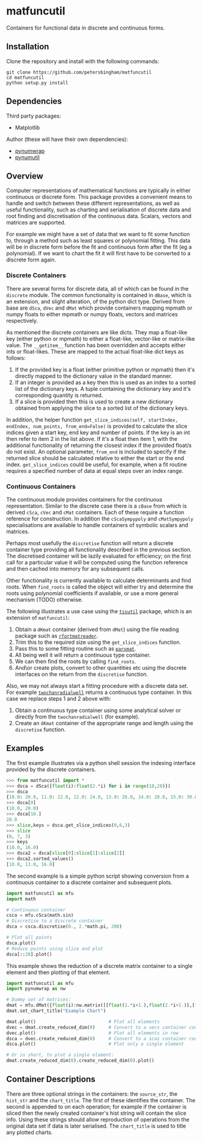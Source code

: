# matfuncutil
Containers for functional data in discrete and continuous forms.

## Installation

Clone the repository and install with the following commands:

    git clone https://github.com/petersbingham/matfuncutil
    cd matfuncutil
    python setup.py install
    
## Dependencies

Third party packages:
 - Matplotlib

Author (these will have their own dependencies):
 - [pynumwrap](https://github.com/petersbingham/pynumwrap)
 - [pynumutil](https://github.com/petersbingham/pynumutil)

## Overview

Computer representations of mathematical functions are typically in either continuous or discrete form. This package provides a convenient means to handle and switch between these different representations, as well as useful functionality, such as charting and serialisation of discrete data and root finding and discretisation of the continuous data. Scalars, vectors and matrices are supported.

For example we might have a set of data that we want to fit some function to, through a method such as least squares or polynomial fitting. This data will be in discrete form before the fit and continuous form after the fit (eg a polynomial). If we want to chart the fit it will first have to be converted to a discrete form again. 

### Discrete Containers

There are several forms for discrete data, all of which can be found in the `discrete` module. The common functionality is contained in `dBase`, which is an extension, and slight alteration, of the python dict type. Derived from base are `dSca`, `dVec` and `dMat` which provide containers mapping mpmath or numpy floats to either mpmath or numpy floats, vectors and matrices respectively.

As mentioned the discrete containers are like dicts. They map a float-like key (either python or mpmath) to either a float-like, vector-like or matrix-like value. The `__getitem__` function has been overridden and accepts either ints or float-likes. These are mapped to the actual float-like dict keys as follows:
 1. If the provided key is a float (either primitive python or mpmath) then it's directly mapped to the dictionary value in the standard manner.
 2. If an integer is provided as a key then this is used as an index to a sorted list of the dictionary keys. A tuple containing the dictionary key and it's corresponding quantity is returned.
 3. If a slice is provided then this is used to create a new dictionary obtained from applying the slice to a sorted list of the dictionary keys.

In addition, the helper function `get_slice_indices(self, startIndex, endIndex, num_points, from_end=False)` is provided to calculate the slice indices given a start key, end key and number of points. If the key is an int then refer to item 2 in the list above. If it's a float then item 1, with the additional functionality of returning the closest index if the provided float/s do not exist. An optional parameter, `from_end` is included to specify if the returned slice should be calculated relative to either the start or the end index. `get_slice_indices` could be useful, for example, when a fit routine requires a specified number of data at equal steps over an index range.

### Continuous Containers

The continuous module provides containers for the continuous representation. Similar to the discrete case there is a `cBase` from which is derived `cSca`, `cVec` and `cMat` containers. Each of these require a function reference for construction. In addition the  `cScaSympypoly` and `cMatSympypoly` specialisations are available to handle containers of symbolic scalars and matrices.

Perhaps most usefully the `discretise` function will return a discrete container type providing all functionality described in the previous section. The discretised container will be lazily evaluated for efficiency; on the first call for a particular value it will be computed using the function reference and then cached into memory for any subsequent calls.

Other functionality is currently available to calculate determinants and find roots. When `find_roots` is called the object will either try and determine the roots using polynomial coefficients if available, or use a more general mechanism (TODO) otherwise.

The following illustrates a use case using the [`tisutil`](https://github.com/petersbingham/tisutil) package, which is an extension of `matfuncutil`:
 1. Obtain a `dKmat` container (derived from `dMat`) using the file reading package such as [`rfortmatreader`](https://github.com/petersbingham/ukrmolmatreader).
 2. Trim this to the required size using the `get_slice_indices` function.
 3. Pass this to some fitting routine such as [`parsmat`](https://github.com/petersbingham/parsmat).
 4. All being well it will return a continuous type container.
 5. We can then find the roots by calling `find_roots`.
 6. And\or create plots, convert to other quantities etc using the discrete interfaces on the return from the `discretise` function.

Also, we may not always start a fitting procedure with a discrete data set. For example [`twochanradialwell`]( https://github.com/petersbingham/twochanradialwell) returns a continuous type container. In this case we replace steps 1 and 2 above with:
 1. Obtain a continuous type container using some analytical solver or directly from the `twochanradialwell` (for example).
 2. Create an `dKmat` container of the appropriate range and length using the `discretise` function.

## Examples

The first example illustrates via a python shell session the indexing interface provided by the discrete containers.
```python
>>> from matfuncutil import *
>>> dsca = dSca({float(i):float(2.*i) for i in range(10,20)})
>>> dsca
{10.0: 20.0, 11.0: 22.0, 12.0: 24.0, 13.0: 26.0, 14.0: 28.0, 15.0: 30.0, 16.0: 32.0, 17.0: 34.0, 18.0: 36.0, 19.0: 38.0}
>>> dsca[0]
(10.0, 20.0)
>>> dsca[10.]
20.0
>>> slice,keys = dsca.get_slice_indices(0,6,3)
>>> slice
(0, 7, 3)
>>> keys
(10.0, 16.0)
>>> dsca2 = dsca[slice[0]:slice[1]:slice[2]]
>>> dsca2.sorted_values()
[10.0, 13.0, 16.0]
```

The second example is a simple python script showing conversion from a continuous container to a discrete container and subsequent plots. 
```python
import matfuncutil as mfu
import math

# Continuous container
csca = mfu.cSca(math.sin)
# Discretise to a discrete container
dsca = csca.discretise(0., 2.*math.pi, 200)

# Plot all points
dsca.plot()
# Reduce points using slice and plot
dsca[::20].plot()
```

This example shows the reduction of a discrete matrix container to a single element and then plotting of that element.
```python
import matfuncutil as mfu
import pynumwrap as nw

# Dummy set of matrices:
dmat = mfu.dMat({float(i):nw.matrix([[float(1.*i+1.),float(2.*i+1.)],[float(3.*i+1.),float(4.*i+1.)]]) for i in range(10,20)}, units="Test")
dmat.set_chart_title("Example Chart")

dmat.plot()                           # Plot all elements
dvec = dmat.create_reduced_dim(0)     # Convert to a vecs container containing rows
dvec.plot()                           # Plot all elements in row
dsca = dvec.create_reduced_dim(0)     # Convert to a scas container containing single element
dsca.plot()                           # Plot only a single element

# Or in short, to plot a single element:
dmat.create_reduced_dim(0).create_reduced_dim(0).plot()
```

## Container Descriptions

There are three optional strings in the containers: the `source_str`, the `hist_str` and the `chart_title`. The first of these identifies the container. The second is appended to on each operation; for example if the container is sliced then the newly created container's hist string will contain the slice info. Using these strings should allow reproduction of operations from the original data set if data is later serialised. The `chart_title` is used to title any plotted charts.
